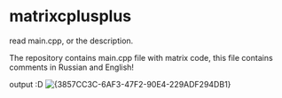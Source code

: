 # matrixcplusplus
read main.cpp, or the description.

The repository contains main.cpp file with matrix code, this file contains comments in Russian and English!

output :D
![{3857CC3C-6AF3-47F2-90E4-229ADF294DB1}](https://github.com/user-attachments/assets/4c267b63-00fe-4253-8207-bba715578ed8)
